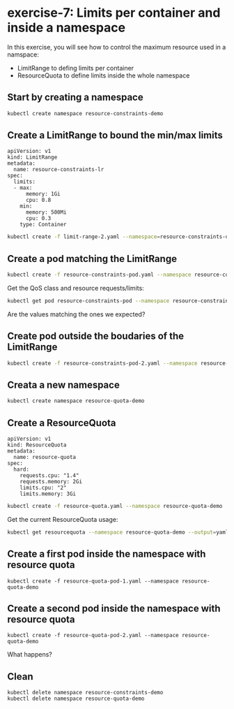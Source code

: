 # exercise-7: Limits per container and inside a namespace

In this exercise, you will see how to control the maximum resource used in a namspace:
* LimitRange to defing limits per container
* ResourceQuota to define limits inside the whole namespace

## Start by creating a namespace
```sh
kubectl create namespace resource-constraints-demo
```

## Create a LimitRange to bound the min/max limits

```
apiVersion: v1
kind: LimitRange
metadata:
  name: resource-constraints-lr
spec:
  limits:
  - max:
      memory: 1Gi
      cpu: 0.8
    min:
      memory: 500Mi
      cpu: 0.3
    type: Container
```

```sh
kubectl create -f limit-range-2.yaml --namespace=resource-constraints-demo
```

## Create a pod matching the LimitRange
```sh
kubectl create -f resource-constraints-pod.yaml --namespace resource-constraints-demo
```

Get the QoS class and resource requests/limits:
```sh
kubectl get pod resource-constraints-pod --namespace resource-constraints-demo --output=yaml
```

Are the values matching the ones we expected?

## Create pod outside the boudaries of the LimitRange
```sh
kubectl create -f resource-constraints-pod-2.yaml --namespace resource-constraints-demo
```

## Creata a new namespace 

```sh
kubectl create namespace resource-quota-demo
```

## Create a ResourceQuota
```
apiVersion: v1
kind: ResourceQuota
metadata:
  name: resource-quota
spec:
  hard:
    requests.cpu: "1.4"
    requests.memory: 2Gi
    limits.cpu: "2"
    limits.memory: 3Gi
```

```sh
kubectl create -f resource-quota.yaml --namespace resource-quota-demo
```

Get the current ResourceQuota usage:
```sh
kubectl get resourcequota --namespace resource-quota-demo --output=yaml
```

## Create a first pod inside the namespace with resource quota

```
kubectl create -f resource-quota-pod-1.yaml --namespace resource-quota-demo
```

## Create a second pod inside the namespace with resource quota
```
kubectl create -f resource-quota-pod-2.yaml --namespace resource-quota-demo
```

What happens?

## Clean
```
kubectl delete namespace resource-constraints-demo
kubectl delete namespace resource-quota-demo
```